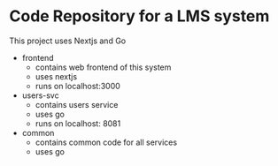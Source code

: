 # Code Repository for a LMS system

This project uses Nextjs and Go

- frontend
  - contains web frontend of this system
  - uses nextjs
  - runs on localhost:3000
- users-svc
  - contains users service
  - uses go
  - runs on localhost: 8081
- common
  - contains common code for all services
  - uses go
